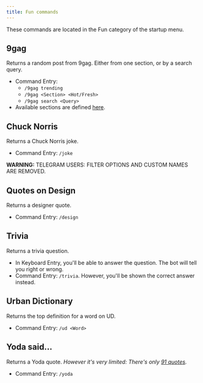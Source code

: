 ```yaml
---
title: Fun commands
---
```


These commands are located in the Fun category of the startup menu.

## 9gag
Returns a random post from 9gag. Either from one section, or by a search query.

* Command Entry:
  * `/9gag trending`
  * `/9gag <Section> <Hot/Fresh>`
  * `/9gag search <Query>`
* Available sections are defined [here](https://github.com/austinhuang0131/metagon/blob/master/index.js#L21).

## Chuck Norris
Returns a Chuck Norris joke.
* Command Entry: `/joke`

**WARNING:** TELEGRAM USERS: FILTER OPTIONS AND CUSTOM NAMES ARE REMOVED.

## Quotes on Design
Returns a designer quote.
* Command Entry: `/design`

## Trivia
Returns a trivia question.
* In Keyboard Entry, you'll be able to answer the question. The bot will tell you right or wrong.
* Command Entry: `/trivia`. However, you'll be shown the correct answer instead.

## Urban Dictionary
Returns the top definition for a word on UD.
* Command Entry: `/ud <Word>`

## Yoda said...
Returns a Yoda quote. _However it's very limited: There's only [91 quotes](https://github.com/hemanth/node-yoda-said)._
* Command Entry: `/yoda`
